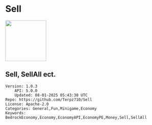 # Sell
<img src="https://raw.githubusercontent.com/Terpz710/Sell/b939b33ede6e01b1ba77b54b5882ca8439d8d31c/icon.png" width="128" height="128" />

## Sell, SellAll ect.
```properties
Version: 1.0.3
    API: 5.0.0
    Updated: 08-01-2025 05:43:30 UTC
Repo: https://github.com/Terpz710/Sell
License: Apache-2.0
Categories: General,Fun,Minigame,Economy
Keywords: BedrockEconomy,Economy,EconomyAPI,EconomyPE,Money,Sell,SellAll
```